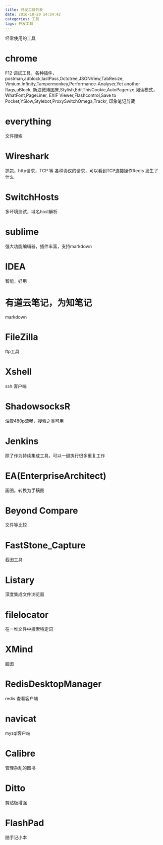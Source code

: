 ```yaml
---
title: 开发工具列表
date: 2016-10-20 14:54:42
categories: 工具
tags: 开发工具
---
```

经常使用的工具

<!--more-->
# chrome
F12 调试工具，各种插件，postman,adblock,lastPass,Octotree,JSONView,TabResize,
Vimium,Infinity,Tampermonkey,Performance-Analyser,Yet another flags,uBlock,
新浪微博图床,Stylish,EditThisCookie,AutoPagerize,阅读模式，WhatFont,PageLiner,
EXIF Viewer,Flashcontrol,Save to Pocket,YSlow,Stylebot,ProxySwitchOmega,Trackr,
印象笔记剪藏

# everything
文件搜索

# Wireshark
抓包，http请求，TCP 等 各种协议的请求，可以看到TCP连接操作Redis 发生了什么

# SwitchHosts
多环境测试，域名host解析

# sublime
强大功能编辑器，插件丰富，支持markdown

# IDEA
智能，好用

# 有道云笔记，为知笔记
markdown 

# FileZilla
ftp工具

# Xshell
ssh 客户端

# ShadowsocksR
油管480p流畅，搜索之类可用

# Jenkins
除了作为持续集成工具，可以一键执行很多重复工作

# EA(EnterpriseArchitect)
画图，转换为手稿图


# Beyond Compare
文件等比较

# FastStone_Capture
截图工具

# Listary
深度集成文件浏览器

# filelocator
在一堆文件中搜索特定词

# XMind
脑图

# RedisDesktopManager
redis  查看客户端

# navicat
mysql客户端

# Calibre
管理杂乱的图书

# Ditto
剪贴板增强

# FlashPad
随手记小本







